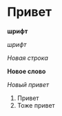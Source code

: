 # Привет
**шрифт**

*шрифт*

*Новая строка*

**Новое слово**

*Новый привет*

1. Привет
2. Тоже привет